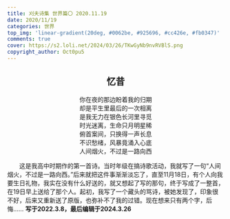 ```yaml
---
title: 刈夫诗集 世界篇〇 2020.11.19
date: 2020/11/19
categories: 世界
top_img: 'linear-gradient(20deg, #0062be, #925696, #cc426e, #fb0347)'
comments: true
cover: https://s2.loli.net/2024/03/26/TKwGyNb9nvRVBlS.png
copyright_author: Oct0pu5
---
```


<center>
<h2>忆昔</h2>
你在夜的那边盼着我的归期<br>
却是平生里最后的一次相离<br>
是我无力在银色长河里寻觅<br>
时光迷离，生命只月明星稀<br>
俯首案间，只换得一声长息<br>
不识愁绪，风暴竟涌入心底<br>
人间烟火，不过是一路向西<br>
</center>

&ensp;&ensp;&ensp;&ensp;这是我高中时期作的第一首诗。当时年级在搞诗歌活动，我就写了一句“人间烟火，不过是一路向西。”后来就把这件事渐渐淡忘了，直至11月18日，有个人向我要生日礼物，我实在没有什么好送的，就又想起了写的那句，终于写成了一整首，在19日早上送给了那个人。起初，我写了一个藏头的骂诗，被她发现了，印象很不好，后来又重新送了原版，也弥补不了我的过错。现在想来只有两个字，后悔……
**写于2022.3.8，最后编辑于2024.3.26**
